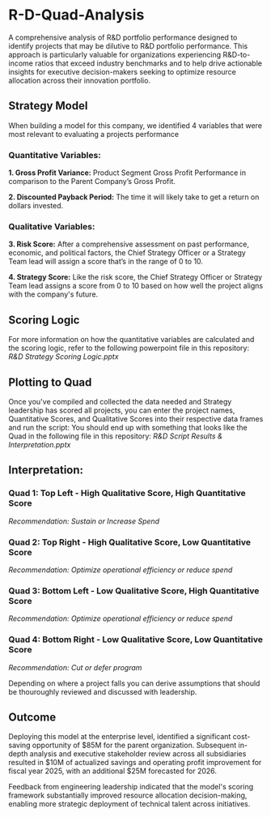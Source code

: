 # R-D-Quad-Analysis
A comprehensive analysis of R&amp;D portfolio performance designed to identify projects that may be dilutive to R&D portfolio performance. This approach is particularly valuable for organizations experiencing R&D-to-income ratios that exceed industry benchmarks and to help drive actionable insights for executive decision-makers seeking to optimize resource allocation across their innovation portfolio.




## Strategy Model
When building a model for this company,  we identified 4 variables that were most relevant to evaluating a projects performance

### Quantitative Variables:
**1. Gross Profit Variance:** Product Segment Gross Profit Performance in comparison to the Parent Company’s Gross Profit.

**2. Discounted Payback Period:** The time it will likely take to get a return on dollars invested.

### Qualitative Variables:
**3. Risk Score:** After a comprehensive assessment on past performance, economic, and political factors, the Chief Strategy Officer or a Strategy Team lead will assign a score that’s in the range of 0 to 10.

**4. Strategy Score:** Like the risk score, the Chief Strategy Officer or Strategy Team lead assigns a score from 0 to 10 based on how well the project aligns with the company's future.

## Scoring Logic
For more information on how the quantitative variables are calculated and the scoring logic, refer to the following powerpoint file in this repository: *R&D Strategy Scoring Logic.pptx*

## Plotting to Quad
Once you've compiled and collected the data needed and Strategy leadership has scored all projects, you can enter the project names, Quantitative Scores, and Qualitative Scores into their respective data frames and run the script: 
You should end up with something that looks like the Quad in the following file in this repository: *R&D Script Results & Interpretation.pptx*


## Interpretation:
### Quad 1: Top Left - High Qualitative Score, High Quantitative Score
*Recommendation: Sustain or Increase Spend*

### Quad 2: Top Right - High Qualitative Score, Low Quantitative Score
*Recommendation: Optimize operational efficiency or reduce spend*

### Quad 3: Bottom Left - Low Qualitative Score, High Quantitative Score
*Recommendation: Optimize operational efficiency or reduce spend*

### Quad 4: Bottom Right - Low Qualitative Score, Low Quantitative Score
*Recommendation: Cut or defer program*

Depending on where a project falls you can derive assumptions that should be thouroughly reviewed and discussed with leadership. 


## Outcome
Deploying this model at the enterprise level, identified a significant cost-saving opportunity of $85M for the parent organization. Subsequent in-depth analysis and executive stakeholder review across all subsidiaries resulted in $10M of actualized savings and operating profit improvement for fiscal year 2025, with an additional $25M forecasted for 2026.

Feedback from engineering leadership indicated that the model's scoring framework substantially improved resource allocation decision-making, enabling more strategic deployment of technical talent across initiatives.
